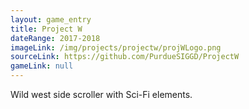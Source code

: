 ```yaml
---
layout: game_entry
title: Project W
dateRange: 2017-2018
imageLink: /img/projects/projectw/projWLogo.png
sourceLink: https://github.com/PurdueSIGGD/ProjectW
gameLink: null
---
```

<!--Put description here:-->
Wild west side scroller with Sci-Fi elements. 